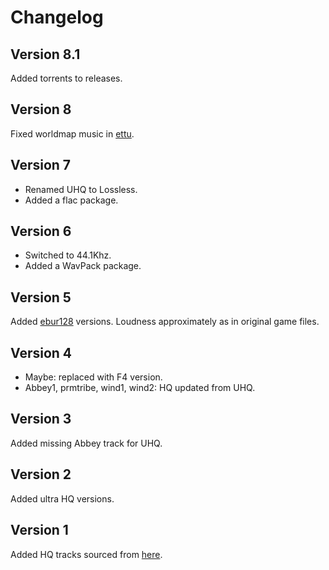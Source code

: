 # Changelog

## Version 8.1

Added torrents to releases.

## Version 8

Fixed worldmap music in [ettu](https://github.com/BGforgeNet/Fallout2-HQ-music/pull/6).

## Version 7

- Renamed UHQ to Lossless.
- Added a flac package.

## Version 6

- Switched to 44.1Khz.
- Added a WavPack package.

## Version 5

Added [ebur128](https://en.wikipedia.org/wiki/EBU_R_128) versions. Loudness approximately as in original game files.

## Version 4

- Maybe: replaced with F4 version.
- Abbey1, prmtribe, wind1, wind2: HQ updated from UHQ.

## Version 3

Added missing Abbey track for UHQ.

## Version 2

Added ultra HQ versions.

## Version 1

Added HQ tracks sourced from [here](http://www.nuclear-city.com/index.php/topic/174-%D0%BC%D0%BE%D0%B4%D0%B8%D1%84%D0%B8%D0%BA%D0%B0%D1%86%D0%B8%D1%8F-%D0%BC%D1%83%D0%B7%D1%8B%D0%BA%D0%B0%D0%BB%D1%8C%D0%BD%D1%8B%D1%85-%D1%82%D1%80%D1%8D%D0%BA%D0%BE%D0%B2-fallout-1-2/?p=7015).
